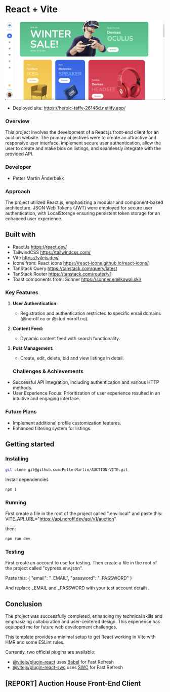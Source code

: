 # React + Vite

![image](/src//assets//Screenshot.png)

- Deployed site: https://heroic-taffy-26146d.netlify.app/



### Overview

This project involves the development of a React.js front-end client for an auction website. The primary objectives were to create an attractive and responsive user interface, implement secure user authentication, allow the user to create and make bids on listings, and seamlessly integrate with the provided API.

### Developer

- Petter Martin Ånderbakk

### Approach

The project utilized React.js, emphasizing a modular and component-based architecture. JSON Web Tokens (JWT) were employed for secure user authentication, with LocalStorage ensuring persistent token storage for an enhanced user experience.

## Built with

- ReactJs https://react.dev/
- TailwindCSS https://tailwindcss.com/
- Vite https://vitejs.dev/
- Icons from: React icons https://react-icons.github.io/react-icons/
- TanStack Query https://tanstack.com/query/latest
- TanStack Router https://tanstack.com/router/v1
- Toast components from: Sonner https://sonner.emilkowal.ski/

### Key Features

1. **User Authentication:**
   - Registration and authentication restricted to specific email domains (@noroff.no or @stud.noroff.no).
2. **Content Feed:**
   - Dynamic content feed with search functionality.
3. **Post Management:**
   - Create, edit, delete, bid and view listings in detail.

   ### Challenges & Achievements

- Successful API integration, including authentication and various HTTP methods.
- User Experience Focus: Prioritization of user experience resulted in an intuitive and engaging interface.

### Future Plans

- Implement additional profile customization features.
- Enhanced filtering system for listings.

## Getting started

### Installing

```bash
git clone git@github.com:PetterMartin/AUCTION-VITE.git
```

Install dependencies

```bash
npm i
```

### Running

First create a file in the root of the project called ".env.local" and paste this: VITE_API_URL="https://api.noroff.dev/api/v1/auction"

then:

```bash
npm run dev
```

### Testing

First create an account to use for testing.
Then create a file in the root of the project called "cypress.env.json".

Paste this:
{ "email": "\_EMAIL", "password": "\_PASSWORD" }

And replace \_EMAIL and \_PASSWORD with your test account details.

## Conclusion

The project was successfully completed, enhancing my technical skills and emphasizing collaboration and user-centered design. This experience has equipped me for future web development challenges.

This template provides a minimal setup to get React working in Vite with HMR and some ESLint rules.

Currently, two official plugins are available:

- [@vitejs/plugin-react](https://github.com/vitejs/vite-plugin-react/blob/main/packages/plugin-react/README.md) uses [Babel](https://babeljs.io/) for Fast Refresh
- [@vitejs/plugin-react-swc](https://github.com/vitejs/vite-plugin-react-swc) uses [SWC](https://swc.rs/) for Fast Refresh

## [REPORT] Auction House Front-End Client
